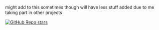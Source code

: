 might add to this sometimes
though will have less stuff added due to me taking part in other projects

[![GitHub Repo stars](https://img.shields.io/github/stars/inrepathy/Fusion)](/../../stargazers)
